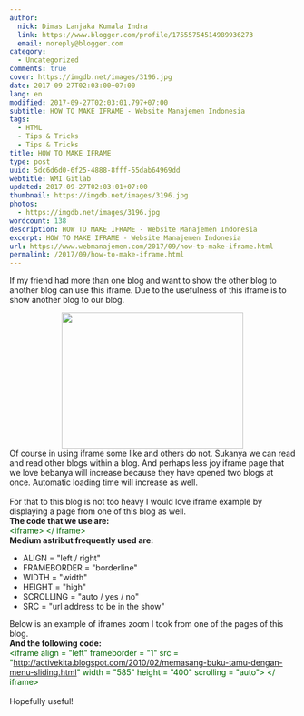 ```yaml
---
author:
  nick: Dimas Lanjaka Kumala Indra
  link: https://www.blogger.com/profile/17555754514989936273
  email: noreply@blogger.com
category:
  - Uncategorized
comments: true
cover: https://imgdb.net/images/3196.jpg
date: 2017-09-27T02:03:00+07:00
lang: en
modified: 2017-09-27T02:03:01.797+07:00
subtitle: HOW TO MAKE IFRAME - Website Manajemen Indonesia
tags:
  - HTML
  - Tips & Tricks
  - Tips & Tricks
title: HOW TO MAKE IFRAME
type: post
uuid: 5dc6d6d0-6f25-4888-8fff-55dab64969dd
webtitle: WMI Gitlab
updated: 2017-09-27T02:03:01+07:00
thumbnail: https://imgdb.net/images/3196.jpg
photos:
  - https://imgdb.net/images/3196.jpg
wordcount: 138
description: HOW TO MAKE IFRAME - Website Manajemen Indonesia
excerpt: HOW TO MAKE IFRAME - Website Manajemen Indonesia
url: https://www.webmanajemen.com/2017/09/how-to-make-iframe.html
permalink: /2017/09/how-to-make-iframe.html
---
```


If my friend had more than one blog and want to show the other blog to another blog can use this iframe. Due to the usefulness of this iframe is to show another blog to our blog. <br><div class="separator" style="clear: both; text-align: center;"><a href="https://imgdb.net/images/3196.jpg" imageanchor="1" style="margin-left: 1em; margin-right: 1em;" rel="noopener noreferer nofollow"><img border="0" data-original-height="332" data-original-width="443" height="239" src="https://imgdb.net/images/3196.jpg" width="320"></a></div>Of course in using iframe some like and others do not. Sukanya we can read and read other blogs within a blog. And perhaps less joy iframe page that we love bebanya will increase because they have opened two blogs at once. Automatic loading time will increase as well. <br><br>For that to this blog is not too heavy I would love iframe example by displaying a page from one of this blog as well. <br><b>The code that we use are:</b> <br><span style="color: #006600;">&lt;iframe&gt; &lt;/ iframe&gt;</span> <br><b>Medium astribut frequently used are:</b> <br><ul><li> ALIGN = "left / right" </li><li> FRAMEBORDER = "borderline" </li><li> WIDTH = "width" </li><li> HEIGHT = "high" </li><li> SCROLLING = "auto / yes / no" </li><li> SRC = "url address to be in the show" </li></ul>Below is an example of iframes zoom I took from one of the pages of this blog. <br><b>And the following code:</b> <br><span style="color: #006600;">&lt;iframe align = "left" frameborder = "1" src = "http://activekita.blogspot.com/2010/02/memasang-buku-tamu-dengan-menu-sliding.html" width = "585" height = "400" scrolling = "auto"&gt; &lt;/ iframe&gt;</span> <br><br>Hopefully useful!